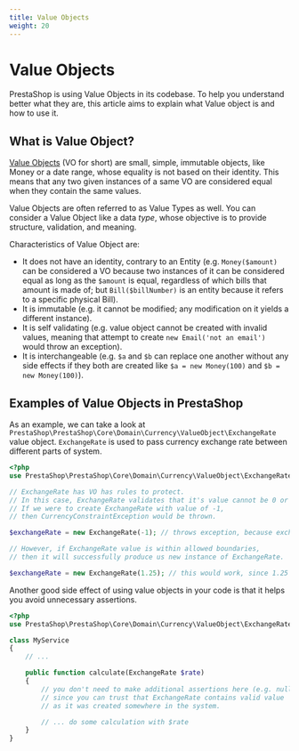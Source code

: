 ```yaml
---
title: Value Objects
weight: 20
---
```


# Value Objects

PrestaShop is using Value Objects in its codebase. To help you understand better what they are, this article aims to explain what Value object is and how to use it.

## What is Value Object?

[Value Objects](https://martinfowler.com/bliki/ValueObject.html) (VO for short) are small, simple, immutable objects, like Money or a date range, whose equality is not based on their identity. This means that any two given instances of a same VO are considered equal when they contain the same values.

Value Objects are often referred to as Value Types as well. You can consider a Value Object like a data _type_, whose objective is to provide structure, validation, and meaning.

Characteristics of Value Object are:

* It does not have an identity, contrary to an Entity (e.g. `Money($amount)` can be considered a VO because two instances of it can be considered equal as long as the `$amount` is equal, regardless of which bills that amount is made of; but `Bill($billNumber)` is an entity because it refers to a specific physical Bill).
* It is immutable (e.g. it cannot be modified; any modification on it yields a different instance).
* It is self validating (e.g. value object cannot be created with invalid values, meaning that attempt to create `new Email('not an email')` would throw an exception).
* It is interchangeable (e.g. `$a` and `$b` can replace one another without any side effects if they both are created like `$a = new Money(100)` and `$b = new Money(100)`).

## Examples of Value Objects in PrestaShop

As an example, we can take a look at `PrestaShop\PrestaShop\Core\Domain\Currency\ValueObject\ExchangeRate` value object. `ExchangeRate` is used to pass currency exchange rate between different parts of system.

```php
<?php
use PrestaShop\PrestaShop\Core\Domain\Currency\ValueObject\ExchangeRate;

// ExchangeRate has VO has rules to protect.
// In this case, ExchangeRate validates that it's value cannot be 0 or less.
// If we were to create ExchangeRate with value of -1,
// then CurrencyConstraintException would be thrown.

$exchangeRate = new ExchangeRate(-1); // throws exception, because exchange rate value is not within boundaries

// However, if ExchangeRate value is within allowed boundaries,
// then it will successfully produce us new instance of ExchangeRate.

$exchangeRate = new ExchangeRate(1.25); // this would work, since 1.25 is a valid exchange rate value
```

Another good side effect of using value objects in your code is that it helps you avoid unnecessary assertions.

```php
<?php
use PrestaShop\PrestaShop\Core\Domain\Currency\ValueObject\ExchangeRate;

class MyService
{
    // ...

    public function calculate(ExchangeRate $rate)
    {
        // you don't need to make additional assertions here (e.g. null !== $rate)
        // since you can trust that ExchangeRate contains valid value
        // as it was created somewhere in the system.

        // ... do some calculation with $rate
    }
}
```
